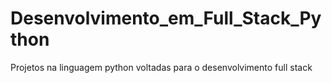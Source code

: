 # Desenvolvimento_em_Full_Stack_Python
Projetos na linguagem python voltadas para o desenvolvimento full stack
